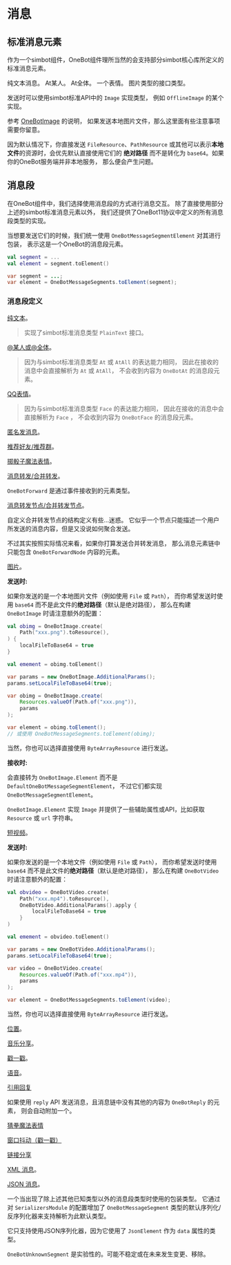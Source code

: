 # 消息

<include from="snippets.md" element-id="to-main-doc" />

## 标准消息元素

作为一个simbot组件，OneBot组件理所当然的会支持部分simbot核心库所定义的标准消息元素。

<deflist>
<def id="Text" title="Text">
纯文本消息。
</def>
<def id="At" title="At">
At某人。
</def>
<def id="AtAll" title="AtAll">
At全体。
</def>
<def id="Face" title="Face">
一个表情。
</def>
<def id="Image" title="Image">
图片类型的接口类型。

发送时可以使用simbot标准API中的 `Image` 实现类型，
例如 `OfflineImage` 的某个实现。

<warning title="本地图片与base64">

参考 [OneBotImage](#OneBotImage) 的说明，
如果发送本地图片文件，那么这里面有些注意事项需要你留意。

因为默认情况下，你直接发送 `FileResource`、`PathResource`
或其他可以表示**本地文件**的资源时，会优先默认直接使用它们的
**绝对路径** 而不是转化为 `base64`。如果你的OneBot服务端并非本地服务，
那么便会产生问题。
</warning>

</def>
</deflist>

## 消息段

在OneBot组件中，我们选择使用消息段的方式进行消息交互。
除了直接使用部分上述的simbot标准消息元素以外，
我们还提供了OneBot11协议中定义的所有消息段类型的实现。

当想要发送它们的时候，我们统一使用 `OneBotMessageSegmentElement` 对其进行包装，
表示这是一个OneBot的消息段元素。

<tabs group="code">
<tab title="Kotlin" group-key="Kotlin">

```Kotlin
val segment = ...
val element = segment.toElement()
```

</tab>
<tab title="Java" group-key="Java">

```Java
var segment = ...;
var element = OneBotMessageSegments.toElement(segment);
```

</tab>
</tabs>

### 消息段定义

<deflist>
<def id="OneBotText" title="OneBotText">

[纯文本](https://github.com/botuniverse/onebot-11/blob/master/message/segment.md#纯文本)。

> 实现了simbot标准消息类型 `PlainText` 接口。

</def>
<def id="OneBotAt" title="OneBotAt">

[@某人或@全体](https://github.com/botuniverse/onebot-11/blob/master/message/segment.md#某人)。


> 因为与simbot标准消息类型 `At` 或 `AtAll` 的表达能力相同，
> 因此在接收的消息中会直接解析为 `At` 或 `AtAll`，
> 不会收到内容为 `OneBotAt` 的消息段元素。

</def>
<def id="OneBotFace" title="OneBotFace">

[QQ表情](https://github.com/botuniverse/onebot-11/blob/master/message/segment.md#qq-表情)。

> 因为与simbot标准消息类型 `Face` 的表达能力相同，
> 因此在接收的消息中会直接解析为 `Face` ，
> 不会收到内容为 `OneBotFace` 的消息段元素。

</def>
<def id="OneBotAnonymous" title="OneBotAnonymous">

[匿名发消息](https://github.com/botuniverse/onebot-11/blob/master/message/segment.md#匿名发消息-)。

</def>
<def id="OneBotContact" title="OneBotContact">

[推荐好友/推荐群](https://github.com/botuniverse/onebot-11/blob/master/message/segment.md#推荐好友)。

</def>
<def id="OneBotDice" title="OneBotDice">

[掷骰子魔法表情](https://github.com/botuniverse/onebot-11/blob/master/message/segment.md#掷骰子魔法表情)。

</def>
<def id="OneBotForward" title="OneBotForward">

[消息转发/合并转发](https://github.com/botuniverse/onebot-11/blob/master/message/segment.md#合并转发-)。

`OneBotForward` 是通过事件接收到的元素类型。
</def>
<def id="OneBotForwardNode" title="OneBotForwardNode">

[消息转发节点/合并转发节点](https://github.com/botuniverse/onebot-11/blob/master/message/segment.md#合并转发节点-)。

<warning>
自定义合并转发节点的结构定义有些...迷惑。
它似乎一个节点只能描述一个用户所发送的消息内容，但是又没说如何聚合发送。

不过其实按照实际情况来看，如果你打算发送合并转发消息，
那么消息元素链中只能包含 `OneBotForwardNode` 内容的元素。
</warning>

</def>
<def id="OneBotImage" title="OneBotImage">

[图片](https://github.com/botuniverse/onebot-11/blob/master/message/segment.md#图片)。

**发送时:**

如果你发送的是一个本地图片文件（例如使用 `File` 或 `Path`），
而你希望发送时使用 `base64` 而不是此文件的**绝对路径**（默认是绝对路径），
那么在构建 `OneBotImage` 时请注意额外的配置：

<tabs group="code">
<tab title="Kotlin" group-key="Kotlin">

```Kotlin
val obimg = OneBotImage.create(
    Path("xxx.png").toResource(),
) {
    localFileToBase64 = true
}

val emement = obimg.toElement()
```

</tab>
<tab title="Java" group-key="Java">

```Java
var params = new OneBotImage.AdditionalParams();
params.setLocalFileToBase64(true);

var obimg = OneBotImage.create(
    Resources.valueOf(Path.of("xxx.png")),
    params
);

var element = obimg.toElement();
// 或使用 OneBotMessageSegments.toElement(obimg);
```

</tab>
</tabs>

当然，你也可以选择直接使用 `ByteArrayResource` 进行发送。

**接收时:** 

会直接转为 `OneBotImage.Element` 而不是 `DefaultOneBotMessageSegmentElement`，
不过它们都实现 `OneBotMessageSegmentElement`。

`OneBotImage.Element` 实现 `Image` 
并提供了一些辅助属性或API，比如获取 `Resource` 或 `url` 字符串。 
</def>
<def id="OneBotVideo" title="OneBotVideo">

[短视频](https://github.com/botuniverse/onebot-11/blob/master/message/segment.md#短视频)。

**发送时:**

如果你发送的是一个本地文件（例如使用 `File` 或 `Path`），
而你希望发送时使用 `base64` 而不是此文件的**绝对路径**（默认是绝对路径），
那么在构建 `OneBotVideo` 时请注意额外的配置：

<tabs group="code">
<tab title="Kotlin" group-key="Kotlin">

```Kotlin
val obvideo = OneBotVideo.create(
    Path("xxx.mp4").toResource(),
    OneBotVideo.AdditionalParams().apply {
        localFileToBase64 = true
    }
)

val emement = obvideo.toElement()
```

</tab>
<tab title="Java" group-key="Java">

```Java
var params = new OneBotVideo.AdditionalParams();
params.setLocalFileToBase64(true);

var video = OneBotVideo.create(
    Resources.valueOf(Path.of("xxx.mp4")),
    params
);

var element = OneBotMessageSegments.toElement(video);
```

</tab>
</tabs>

当然，你也可以选择直接使用 `ByteArrayResource` 进行发送。

</def>
<def id="OneBotLocation" title="OneBotLocation">

[位置](https://github.com/botuniverse/onebot-11/blob/master/message/segment.md#位置)。

</def>
<def id="OneBotMusic" title="OneBotMusic">

[音乐分享](https://github.com/botuniverse/onebot-11/blob/master/message/segment.md#音乐分享-)。

</def>
<def id="OneBotPoke" title="OneBotPoke">

[戳一戳](https://github.com/botuniverse/onebot-11/blob/master/message/segment.md#戳一戳)。

</def>
<def id="OneBotRecord" title="OneBotRecord">

[语音](https://github.com/botuniverse/onebot-11/blob/master/message/segment.md#语音)。

</def>
<def id="OneBotReply" title="OneBotReply">

[引用回复](https://github.com/botuniverse/onebot-11/blob/master/message/segment.md#回复)

如果使用 `reply` API 发送消息，且消息链中没有其他的内容为 `OneBotReply` 的元素，
则会自动附加一个。

</def>
<def id="OneBotRps" title="OneBotRps">

[猜拳魔法表情](https://github.com/botuniverse/onebot-11/blob/master/message/segment.md#猜拳魔法表情)

</def>
<def id="OneBotShake" title="OneBotShake">

[窗口抖动（戳一戳）](https://github.com/botuniverse/onebot-11/blob/master/message/segment.md#窗口抖动戳一戳-)

</def>
<def id="OneBotShare" title="OneBotShare">

[链接分享](https://github.com/botuniverse/onebot-11/blob/master/message/segment.md#链接分享)

</def>
<def id="OneBotXml" title="OneBotXml">

[XML 消息](https://github.com/botuniverse/onebot-11/blob/master/message/segment.md#xml-消息)。


</def>
<def id="OneBotJson" title="OneBotJson">

[JSON 消息](https://github.com/botuniverse/onebot-11/blob/master/message/segment.md#json-消息)。

</def>
<def id="OneBotUnknownSegment" title="OneBotUnknownSegment">

一个当出现了除上述其他已知类型以外的消息段类型时使用的包装类型。
它通过对 `SerializersModule` 的配置增加了 `OneBotMessageSegment`
类型的默认序列化/反序列化器来支持解析为此默认类型。

它只支持使用JSON序列化器，因为它使用了 `JsonElement` 作为 `data` 属性的类型。

<warning title="实验性">

`OneBotUnknownSegment` 是实验性的。可能不稳定或在未来发生变更、移除。

</warning>

</def>
</deflist>

